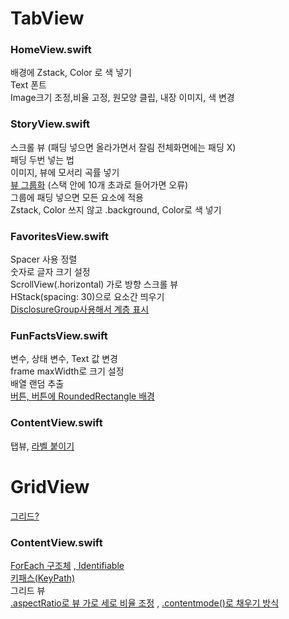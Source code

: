 # TabView
### HomeView.swift  
배경에 Zstack, Color 로 색 넣기  
Text 폰트  
Image크기 조정,비율 고정, 원모양  클립, 내장 이미지, 색 변경

### StoryView.swift
스크롤 뷰 (패딩 넣으면 올라가면서 잘림 전체화면에는 패딩 X)  
패딩 두번 넣는 법  
이미지, 뷰에 모서리 곡률 넣기  
[뷰 그룹화](https://seons-dev.tistory.com/entry/SwiftUI-Form-Group-GroupBox) (스택 안에 10개 초과로 들어가면 오류)  
그룹에 패딩 넣으면 모든 요소에 적용  
Zstack, Color 쓰지 않고 .background, Color로 색 넣기

### FavoritesView.swift
Spacer 사용 정렬  
숫자로 글자 크기 설정  
ScrollView(.horizontal) 가로 방향 스크롤 뷰  
HStack(spacing: 30)으로 요소간 띄우기  
[DisclosureGroup사용해서 계층 표시](https://zeddios.tistory.com/1179)

### FunFactsView.swift
변수, 상태 변수, Text 값 변경  
frame maxWidth로 크기 설정  
배열 랜덤 추출  
[버튼, 버튼에 RoundedRectangle 배경](https://hyerios.tistory.com/288)

### ContentView.swift  
탭뷰, [라벨 붙이기](https://seons-dev.tistory.com/entry/SwiftUI-Label%EC%82%AC%EC%9A%A9%EC%9E%90-%EB%9D%BC%EB%B2%A8%EC%8A%A4%ED%83%80%EC%9D%BC-%EB%A7%8C%EB%93%A4%EA%B8%B0)

# GridView
[그리드?](https://zeddios.tistory.com/1179)
### ContentView.swift
[ForEach 구조체](https://medium.com/hcleedev/swift-swiftui%EC%9D%98-foreach-%EC%95%8C%EC%95%84%EB%B3%B4%EA%B8%B0-%EC%A0%95%EC%9D%98-%EC%82%AC%EC%9A%A9-%ED%8C%81-8790117e6fd9)
,[ Identifiable](https://ios-development.tistory.com/585)  
[키패스(KeyPath)](https://pinelover.tistory.com/273)  
그리드 뷰  
[.aspectRatio로 뷰 가로 세로 비율 조정](https://lazyowl.tistory.com/entry/SwiftUI-AspectRatio-%EB%84%88%EB%B9%84-%EB%86%92%EC%9D%B4-%EB%B0%B0%EC%9C%A8)
, [.contentmode()로 채우기 방식](https://hyerios.tistory.com/35)